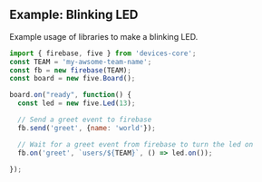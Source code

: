 ## Example: Blinking LED

Example usage of libraries to make a blinking LED.

```js
import { firebase, five } from 'devices-core';
const TEAM = 'my-awsome-team-name';
const fb = new firebase(TEAM);
const board = new five.Board();

board.on("ready", function() {
  const led = new five.Led(13);

  // Send a greet event to firebase
  fb.send('greet', {name: 'world'});

  // Wait for a greet event from firebase to turn the led on
  fb.on('greet', `users/${TEAM}`, () => led.on());

});
```
